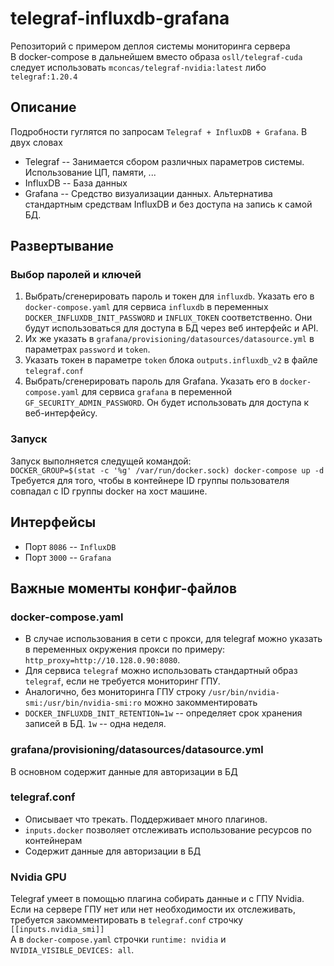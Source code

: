 # telegraf-influxdb-grafana
Репозиторий с примером деплоя системы мониторинга сервера  
В docker-compose в дальнейшем вместо образа `osll/telegraf-cuda` следует использовать `mconcas/telegraf-nvidia:latest` либо `telegraf:1.20.4`

## Описание
Подробности гуглятся по запросам `Telegraf + InfluxDB + Grafana`. В двух словах
- Telegraf -- Занимается сбором различных параметров системы. Использование ЦП, памяти, ...
- InfluxDB -- База данных
- Grafana -- Средство визуализации данных. Альтернатива стандартным средствам InfluxDB и без доступа на запись к самой БД.


## Развертывание
### Выбор паролей и ключей
1. Выбрать/сгенерировать пароль и токен для `influxdb`. Указать его в `docker-compose.yaml` для сервиса `influxdb` в переменных `DOCKER_INFLUXDB_INIT_PASSWORD` и `INFLUX_TOKEN` соответственно. Они будут использоваться для доступа в БД через веб интерфейс и API.
1. Их же указать в `grafana/provisioning/datasources/datasource.yml` в параметрах `password` и `token`. 
1. Указать токен в параметре `token` блока `outputs.influxdb_v2` в файле `telegraf.conf`
1. Выбрать/сгенерировать пароль для Grafana. Указать его в `docker-compose.yaml` для сервиса `grafana` в переменной `GF_SECURITY_ADMIN_PASSWORD`. Он будет использовать для доступа к веб-интерфейсу.

### Запуск
Запуск выполняется следущей командой:  
`DOCKER_GROUP=$(stat -c '%g' /var/run/docker.sock) docker-compose up -d`  
Требуется для того, чтобы в контейнере ID группы пользователя совпадал с ID группы docker на хост машине.

## Интерфейсы
- Порт `8086` -- `InfluxDB`
- Порт `3000` -- `Grafana`

## Важные моменты конфиг-файлов
### docker-compose.yaml
- В случае использования в сети с прокси, для telegraf можно указать в переменных окружения прокси по примеру: `http_proxy=http://10.128.0.90:8080`.
- Для сервиса `telegraf` можно использовать стандартный образ `telegraf`, если не требуется мониторинг ГПУ.
- Аналогично, без мониторинга ГПУ строку `/usr/bin/nvidia-smi:/usr/bin/nvidia-smi:ro` можно закомментировать
- `DOCKER_INFLUXDB_INIT_RETENTION=1w` -- определяет срок хранения записей в БД. `1w` -- одна неделя.
### grafana/provisioning/datasources/datasource.yml
В основном содержит данные для авторизации в БД
### telegraf.conf
- Описывает что трекать. Поддерживает много плагинов. 
- `inputs.docker` позволяет отслеживать использование ресурсов по контейнерам
- Содержит данные для авторизации в БД
### Nvidia GPU
Telegraf умеет в помощью плагина собирать данные и с ГПУ Nvidia. Если на сервере ГПУ нет или нет необходимости их отслеживать, требуется закомментировать в `telegraf.conf` строчку `[[inputs.nvidia_smi]]`  
А в `docker-compose.yaml` строчки `runtime: nvidia` и `NVIDIA_VISIBLE_DEVICES: all`.


